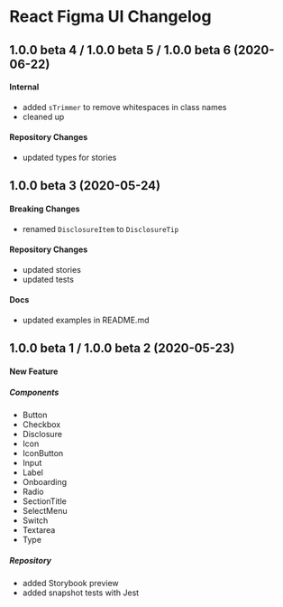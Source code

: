 # React Figma UI Changelog

## 1.0.0 beta 4 / 1.0.0 beta 5 / 1.0.0 beta 6 (2020-06-22)

#### Internal

- added `sTrimmer` to remove whitespaces in class names
- cleaned up

#### Repository Changes

- updated types for stories

## 1.0.0 beta 3 (2020-05-24)

#### Breaking Changes

- renamed `DisclosureItem` to `DisclosureTip`

#### Repository Changes

- updated stories
- updated tests

#### Docs

- updated examples in README.md

## 1.0.0 beta 1 / 1.0.0 beta 2 (2020-05-23)

#### New Feature

##### Components

- Button
- Checkbox
- Disclosure
- Icon
- IconButton
- Input
- Label
- Onboarding
- Radio
- SectionTitle
- SelectMenu
- Switch
- Textarea
- Type

##### Repository

- added Storybook preview
- added snapshot tests with Jest
